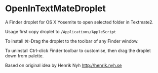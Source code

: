 # OpenInTextMateDroplet

A Finder droplet for OS X Yosemite to open selected folder in Textmate2.

Usage first copy droplet to `/Applications/AppleScript`

To install ⌘-Drag the droplet to the toolbar of any Finder window.

To uninstall Ctrl-click Finder toolbar to customise, then drag the droplet down from palette.

Based on original idea by Henrik Nyh <http://henrik.nyh.se>
